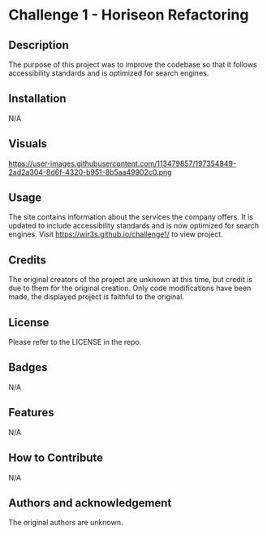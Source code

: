 # Challenge 1 - Horiseon Refactoring

## Description

The purpose of this project was to improve the codebase so that it follows accessibility standards and is optimized for search engines.

## Installation

N/A

## Visuals

https://user-images.githubusercontent.com/113479857/197354849-2ad2a304-8d6f-4320-b951-8b5aa49902c0.png


## Usage

The site contains information about the services the company offers. It is updated to include accessibility standards and is now optimized for search engines.
Visit https://wir3s.github.io/challenge1/ to view project.

## Credits

The original creators of the project are unknown at this time, but credit is due to them for the original creation. Only code modifications have been made, the displayed project is faithful to the original. 

## License

Please refer to the LICENSE in the repo.

## Badges

N/A

## Features

N/A

## How to Contribute

N/A

## Authors and acknowledgement

The original authors are unknown.

